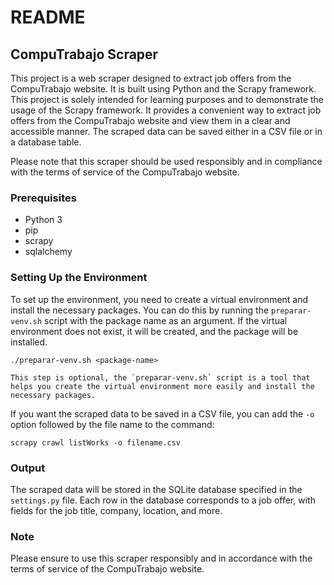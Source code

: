# README
## CompuTrabajo Scraper

This project is a web scraper designed to extract job offers from the CompuTrabajo website. It is built using Python and the Scrapy framework.
This project is solely intended for learning purposes and to demonstrate the usage of the Scrapy framework. It provides a convenient way to extract job offers from the CompuTrabajo website and view them in a clear and accessible manner. The scraped data can be saved either in a CSV file or in a database table.

Please note that this scraper should be used responsibly and in compliance with the terms of service of the CompuTrabajo website.

### Prerequisites

- Python 3
- pip
- scrapy
- sqlalchemy

### Setting Up the Environment

To set up the environment, you need to create a virtual environment and install the necessary packages. You can do this by running the `preparar-venv.sh` script with the package name as an argument. If the virtual environment does not exist, it will be created, and the package will be installed.

```shellscript
./preparar-venv.sh <package-name>

This step is optional, the `preparar-venv.sh` script is a tool that helps you create the virtual environment more easily and install the necessary packages.

```

If you want the scraped data to be saved in a CSV file, you can add the `-o` option followed by the file name to the command:

```shellscript
scrapy crawl listWorks -o filename.csv
```

### Output

The scraped data will be stored in the SQLite database specified in the `settings.py` file. Each row in the database corresponds to a job offer, with fields for the job title, company, location, and more.

### Note

Please ensure to use this scraper responsibly and in accordance with the terms of service of the CompuTrabajo website.
```